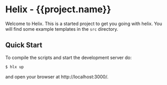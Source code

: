 <!--
  ~ Copyright 2018 Adobe. All rights reserved.
  ~ This file is licensed to you under the Apache License, Version 2.0 (the "License");
  ~ you may not use this file except in compliance with the License. You may obtain a copy
  ~ of the License at http://www.apache.org/licenses/LICENSE-2.0
  ~
  ~ Unless required by applicable law or agreed to in writing, software distributed under
  ~ the License is distributed on an "AS IS" BASIS, WITHOUT WARRANTIES OR REPRESENTATIONS
  ~ OF ANY KIND, either express or implied. See the License for the specific language
  ~ governing permissions and limitations under the License.
  -->
Helix - {{project.name}}
=======================

Welcome to Helix. This is a started project to get you going with helix.
You will find some example templates in the `src` directory. 

Quick Start
-----------

To compile the scripts and start the development server do:

```bash
$ hlx up
```

and open your browser at http://localhost:3000/.

